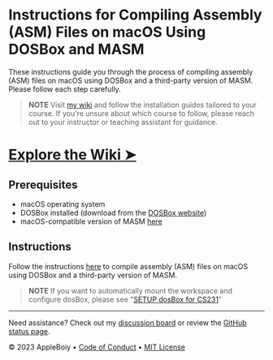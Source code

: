 # Instructions for Compiling Assembly (ASM) Files on macOS Using DOSBox and MASM

These instructions guide you through the process of compiling assembly (ASM) files on macOS using DOSBox and a
third-party version of MASM. Please follow each step carefully.

> **NOTE**
> Visit [my wiki](https://github.com/AppleBoiy/cs-wiki101/wiki) and follow the installation guides tailored to your course. If you're unsure about which course to follow, please reach out to your instructor or teaching assistant for guidance.

# [Explore the Wiki &#10148;](https://github.com/AppleBoiy/cs-wiki101/wiki)

## Prerequisites

- macOS operating system
- DOSBox installed (download from the [DOSBox website](https://www.dosbox.com/download.php))
- macOS-compatible version of MASM [here](https://www2.cs.science.cmu.ac.th/staff/chumphol/204231/MASM.rar)

## Instructions

Follow the instructions [here](docs/instructions.md) to compile assembly (ASM) files on macOS using DOSBox and a third-party version of MASM.

> **NOTE**
> If you want to automatically mount the workspace and configure dosBox, please see "[SETUP dosBox for CS231](https://github.com/AppleBoiy/wiki-cs231/blob/main/docs/automation.md)"


---

Need assistance? Check out my [discussion board](https://github.com/AppleBoiy/cs-wiki101/discussions) or review the [GitHub status page](https://www.githubstatus.com).

&copy; 2023 AppleBoiy &bull; [Code of Conduct](https://www.contributor-covenant.org/version/2/1/code_of_conduct/code_of_conduct.md) &bull; [MIT License](LICENSE)
